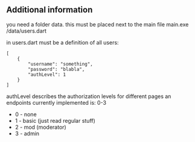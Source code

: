 ## Additional information

you need a folder data. this must be placed next to the main file
main.exe
/data/users.dart

in users.dart must be a definition of all users:
```
[
    { 
        "username": "something",
        "password": "blabla",
        "authLevel": 1
    }
]
```
authLevel describes the authorization levels for different pages an endpoints
currently implemented is: 0-3
* 0 - none
* 1 - basic (just read regular stuff)
* 2 - mod (moderator)
* 3 - admin